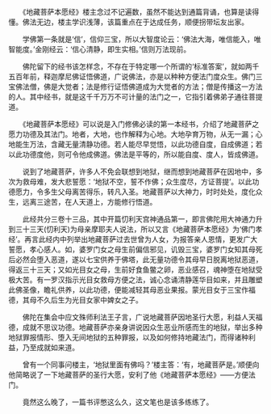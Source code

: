 <!--
  =====<< 卍 · Copyright · 卍 >>=====
  FileName: 001.md
  Directory: buddhism
  Author: Lokavit
  Birthtime: 2023/3/28 19:33:42
  -----
  Mtime: 2023/4/20 21:01:19
  WordCount: 1086
  -----
  Copyright © 1911 - 2023 Lokavit
      卍 · 小僧過境　衆生甦醒 · 卍
  =====<< 卍 · Description · 卍 >>=====

-->
　　《地藏菩萨本愿经》楼主念过不记遍数，虽然不能达到通篇背诵，也算是读得懂。佛法无边，楼主学识浅薄，该篇重点在于达成任务，顺便拐带坛友出家。

　　学佛第一条就是‘信’，信仰三宝，所以大智度论云：‘佛法大海，唯信能入，唯智能度。’金刚经云：‘信心清静，即生实相。’信则万法现前。

　　佛陀留下的经书该怎样念，不存在于特定哪一个所谓的‘标准答案’，就如两千五百年前，释迦摩尼佛证悟佛道，广说佛法，亦是以种种方便法门度众生。佛门三宝佛法僧，佛是大觉者；法是修行证悟佛道成为大觉者的方法；僧是传播这一方法的人。其中经书，就是这千千万万不可计量的法门之一，它指引着佛弟子通往菩提道。

　　《地藏菩萨本愿经》可以说是入门修佛必读的第一本经书，介绍了地藏菩萨之愿力功德及其法门。地者，大地，也作解释为心地。大地孕育万物，从无一漏；心地能生万法，含藏无量清静功德。若人能尽早觉悟，以此功德自度，自成佛道；若以此功德度他，则可令他成佛道。佛法是平等的，所以能自度、度人，皆成佛道。

　　说到了地藏菩萨，许多人不免会联想到地狱，继而想到地藏菩萨在因地中，多次为救母难，发大悲誓愿：‘地狱不空，誓不作佛；众生度尽，方证菩提’。以此功德愿力，令多生父母离苦得乐，转凡入圣。地藏菩萨以大神力，时时处处，度化众生，远离三途苦，在人天道上，方能修行悟道。
        
　　此经共分三卷十三品，其中开篇忉利天宫神通品第一，即言佛陀用大神通力升到三十三天(忉利天)为母亲摩耶夫人说法，所以又言《地藏菩萨本愿经》为‘佛门孝经’。再言此经内中列举出地藏菩萨过去世曾为人女，为报答亲人恩情，更发广大誓愿，孝心感人。如，婆罗门女之母生前偏信邪见，讥毁三宝，婆罗门女知其母死后必然会堕入恶道，遂以七宝供养于佛塔，此无量功德令其母早日脱离地狱恶道，得返三十三天；又如光目女之母，生前好食鱼鳖之卵，恶业感召，魂神堕在地狱受极大苦。有一罗汉指示光目女救母方便之法，诚心念诵清静莲华目如来，并且雕塑此佛圣像，瞻礼供养，以此功德，便能减轻其母恶业果报。蒙光目女于三宝作福德，其母不久后生为光目女家中婢女之子。
        
　　佛陀在集会中应文殊师利法王子言，广说地藏菩萨因地圣行大愿，利益人天福德，成就不思议功德。地藏菩萨亦亲身讲说因众生恶业所感而生的地狱，举出多种地狱罪报情形、堕入无间地狱的五种罪报，以及如何修持地藏法门，而得诸种利益，乃至成就如来道。
        
　　曾有一个同事问楼主，‘地狱里面有佛吗？’楼主答：‘有，地藏菩萨是。’顺便向他简略说了一下地藏菩萨的圣行大愿，安利了他《地藏菩萨本愿经》——方便法门。

　　竟然这么晚了，一篇书评憋这么久，这文笔也是该多练练了。



